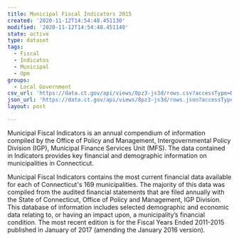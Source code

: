 ```yaml
---
title: Municipal Fiscal Indicators 2015
created: '2020-11-12T14:54:48.451130'
modified: '2020-11-12T14:54:48.451140'
state: active
type: dataset
tags:
  - Fiscal
  - Indicatos
  - Municipal
  - Opm
groups:
  - Local Government
csv_url: 'https://data.ct.gov/api/views/8pz3-js3d/rows.csv?accessType=DOWNLOAD'
json_url: 'https://data.ct.gov/api/views/8pz3-js3d/rows.json?accessType=DOWNLOAD'
layout: post

---
```

Municipal Fiscal Indicators is an annual compendium of information compiled by the Office of Policy and Management, Intergovernmental Policy Division (IGP), Municipal Finance Services Unit (MFS). The data contained in Indicators provides key financial and demographic information on municipalities in Connecticut.

Municipal Fiscal Indicators contains the most current financial data available for each of Connecticut's 169 municipalities. The majority of this data was compiled from the audited financial statements that are filed annually with the State of Connecticut, Office of Policy and Management, IGP Division. This database of information includes selected demographic and economic data relating to, or having an impact upon, a municipality’s financial condition. The most recent edition is for the Fiscal Years Ended 2011-2015 published in January of 2017 (amending the January 2016 version).
